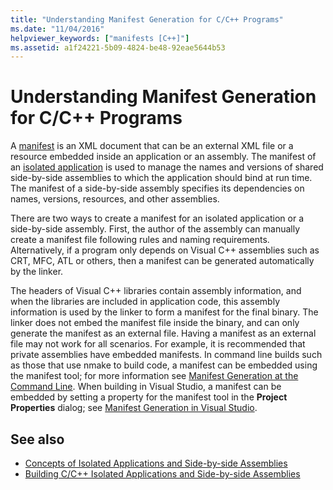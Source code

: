 ```yaml
---
title: "Understanding Manifest Generation for C/C++ Programs"
ms.date: "11/04/2016"
helpviewer_keywords: ["manifests [C++]"]
ms.assetid: a1f24221-5b09-4824-be48-92eae5644b53
---
```

# Understanding Manifest Generation for C/C++ Programs

A [manifest](/windows/desktop/sbscs/manifests) is an XML document that can be an external XML file or a resource embedded inside an application or an assembly. The manifest of an [isolated application](/windows/desktop/SbsCs/isolated-applications) is used to manage the names and versions of shared side-by-side assemblies to which the application should bind at run time. The manifest of a side-by-side assembly specifies its dependencies on names, versions, resources, and other assemblies.

There are two ways to create a manifest for an isolated application or a side-by-side assembly. First, the author of the assembly can manually create a manifest file following rules and naming requirements. Alternatively, if a program only depends on Visual C++ assemblies such as CRT, MFC, ATL or others, then a manifest can be generated automatically by the linker.

The headers of Visual C++ libraries contain assembly information, and when the libraries are included in application code, this assembly information is used by the linker to form a manifest for the final binary. The linker does not embed the manifest file inside the binary, and can only generate the manifest as an external file. Having a manifest as an external file may not work for all scenarios. For example, it is recommended that private assemblies have embedded manifests. In command line builds such as those that use nmake to build code, a manifest can be embedded using the manifest tool; for more information see [Manifest Generation at the Command Line](../build/manifest-generation-at-the-command-line.md). When building in Visual Studio, a manifest can be embedded by setting a property for the manifest tool in the **Project Properties** dialog; see [Manifest Generation in Visual Studio](../build/manifest-generation-in-visual-studio.md).

## See also

- [Concepts of Isolated Applications and Side-by-side Assemblies](../build/concepts-of-isolated-applications-and-side-by-side-assemblies.md)
- [Building C/C++ Isolated Applications and Side-by-side Assemblies](../build/building-c-cpp-isolated-applications-and-side-by-side-assemblies.md)
